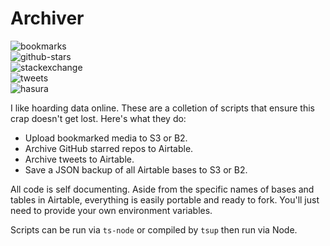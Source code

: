 # Archiver

![bookmarks](https://github.com/fourjuaneight/archiver/actions/workflows/archive-bookmarks.yml/badge.svg)<br/>
![github-stars](https://github.com/fourjuaneight/archiver/actions/workflows/archive-starred-repos.yml/badge.svg)<br/>
![stackexchange](https://github.com/fourjuaneight/archiver/actions/workflows/archive-stackexchange.yml/badge.svg)<br/>
![tweets](https://github.com/fourjuaneight/archiver/actions/workflows/archive-tweet.yml/badge.svg)<br/>
![hasura](https://github.com/fourjuaneight/archiver/actions/workflows/backup-hasura.yml/badge.svg)<br/>

I like hoarding data online. These are a colletion of scripts that ensure this crap doesn't get lost. Here's what they do:
- Upload bookmarked media to S3 or B2.
- Archive GitHub starred repos to Airtable.
- Archive tweets to Airtable.
- Save a JSON backup of all Airtable bases to S3 or B2.

All code is self documenting. Aside from the specific names of bases and tables in Airtable, everything is easily portable and ready to fork. You'll just need to provide your own environment variables.

Scripts can be run via `ts-node` or compiled by `tsup` then run via Node.